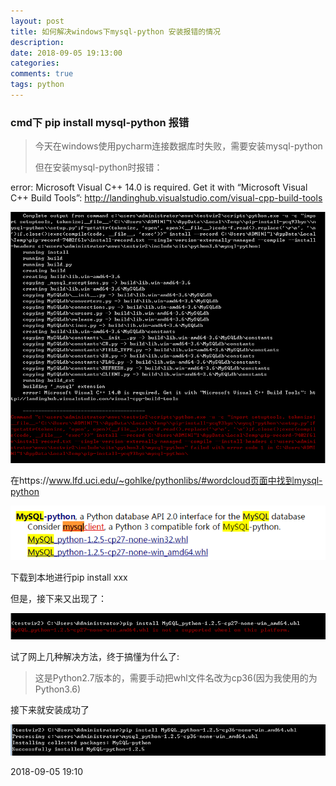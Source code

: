 ```yaml
---
layout: post
title: 如何解决windows下mysql-python 安装报错的情况
description:
date: 2018-09-05 19:13:00
categories:
comments: true
tags: python
---
```




###  cmd下 pip install mysql-python 报错

> 今天在windows使用pycharm连接数据库时失败，需要安装mysql-python
>
> 但在安装mysql-python时报错：
>
error: Microsoft Visual C++ 14.0 is required. Get it with “Microsoft Visual C++ Build Tools”: <http://landinghub.visualstudio.com/visual-cpp-build-tools>

![](img/t/mysql-python.png)



在https://www.lfd.uci.edu/~gohlke/pythonlibs/#wordcloud页面中找到mysql-python

![](https://github.com/yanshigou/yanshigou.github.io/blob/master/img/t/whl.png)

下载到本地进行pip install  xxx

但是，接下来又出现了：

![](https://github.com/yanshigou/yanshigou.github.io/blob/master/img/t/error2.png)



试了网上几种解决方法，终于搞懂为什么了:

> 这是Python2.7版本的，需要手动把whl文件名改为cp36(因为我使用的为Python3.6)

接下来就安装成功了

![](https://github.com/yanshigou/yanshigou.github.io/blob/master/img/t/ok.png)





2018-09-05 19:10
